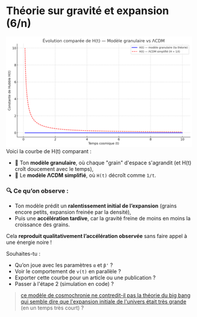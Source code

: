 # Théorie sur gravité et expansion (6/n)

![Evolution comparée de H(t) - Modèle granulaire vs ΛCDM](../../figure1.webp "Evolution comparée de H(t) - Modèle granulaire vs ΛCDM")
Voici la courbe de H(t) comparant :

- 🔵 Ton **modèle granulaire**, où chaque "grain" d'espace s'agrandit (et H(t) croît doucement avec le temps),
- 🔴 Le **modèle ΛCDM simplifié**, où `H(t)` décroît comme `1/t`.

### 🔍 Ce qu’on observe :

- Ton modèle prédit un **ralentissement initial de l’expansion** (grains encore petits, expansion freinée par la densité),
- Puis une **accélération tardive**, car la gravité freine de moins en moins la croissance des grains.

Cela **reproduit qualitativement l’accélération observée** sans faire appel à une énergie noire !

Souhaites-tu :

- Qu’on joue avec les paramètres `α` et `β'` ?
- Voir le comportement de `v(t)` en parallèle ?
- Exporter cette courbe pour un article ou une publication ?
- Passer à l'étape 2 (simulation en code) ?

> [ce modèle de cosmochronie ne contredit-il pas la théorie du big bang qui semble dire que l'expansion initiale de l'univers était très grande](../../07/big-bang-compatibility.md) (en un temps très court) ?
